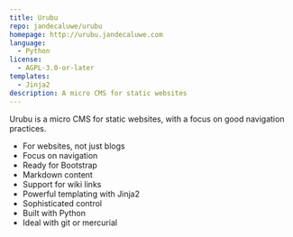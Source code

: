 ```yaml
---
title: Urubu 
repo: jandecaluwe/urubu 
homepage: http://urubu.jandecaluwe.com
language:
  - Python 
license:
  - AGPL-3.0-or-later
templates:
  - Jinja2 
description: A micro CMS for static websites
---
```


Urubu is a micro CMS for static websites, with a focus on good navigation
practices.

* For websites, not just blogs
* Focus on navigation
* Ready for Bootstrap
* Markdown content
* Support for wiki links
* Powerful templating with Jinja2
* Sophisticated control
* Built with Python
* Ideal with git or mercurial

